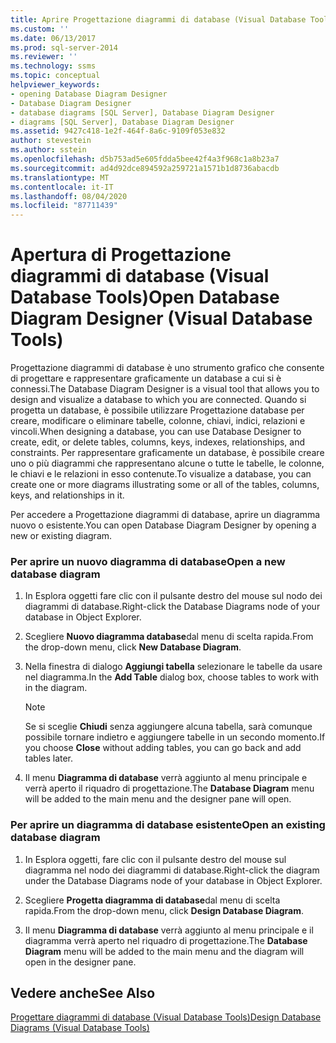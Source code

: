 ```yaml
---
title: Aprire Progettazione diagrammi di database (Visual Database Tools) | Microsoft Docs
ms.custom: ''
ms.date: 06/13/2017
ms.prod: sql-server-2014
ms.reviewer: ''
ms.technology: ssms
ms.topic: conceptual
helpviewer_keywords:
- opening Database Diagram Designer
- Database Diagram Designer
- database diagrams [SQL Server], Database Diagram Designer
- diagrams [SQL Server], Database Diagram Designer
ms.assetid: 9427c418-1e2f-464f-8a6c-9109f053e832
author: stevestein
ms.author: sstein
ms.openlocfilehash: d5b753ad5e605fdda5bee42f4a3f968c1a8b23a7
ms.sourcegitcommit: ad4d92dce894592a259721a1571b1d8736abacdb
ms.translationtype: MT
ms.contentlocale: it-IT
ms.lasthandoff: 08/04/2020
ms.locfileid: "87711439"
---
```

# <a name="open-database-diagram-designer-visual-database-tools"></a><span data-ttu-id="871c7-102">Apertura di Progettazione diagrammi di database (Visual Database Tools)</span><span class="sxs-lookup"><span data-stu-id="871c7-102">Open Database Diagram Designer (Visual Database Tools)</span></span>
  <span data-ttu-id="871c7-103">Progettazione diagrammi di database è uno strumento grafico che consente di progettare e rappresentare graficamente un database a cui si è connessi.</span><span class="sxs-lookup"><span data-stu-id="871c7-103">The Database Diagram Designer is a visual tool that allows you to design and visualize a database to which you are connected.</span></span> <span data-ttu-id="871c7-104">Quando si progetta un database, è possibile utilizzare Progettazione database per creare, modificare o eliminare tabelle, colonne, chiavi, indici, relazioni e vincoli.</span><span class="sxs-lookup"><span data-stu-id="871c7-104">When designing a database, you can use Database Designer to create, edit, or delete tables, columns, keys, indexes, relationships, and constraints.</span></span> <span data-ttu-id="871c7-105">Per rappresentare graficamente un database, è possibile creare uno o più diagrammi che rappresentano alcune o tutte le tabelle, le colonne, le chiavi e le relazioni in esso contenute.</span><span class="sxs-lookup"><span data-stu-id="871c7-105">To visualize a database, you can create one or more diagrams illustrating some or all of the tables, columns, keys, and relationships in it.</span></span>  
  
 <span data-ttu-id="871c7-106">Per accedere a Progettazione diagrammi di database, aprire un diagramma nuovo o esistente.</span><span class="sxs-lookup"><span data-stu-id="871c7-106">You can open Database Diagram Designer by opening a new or existing diagram.</span></span>  
  
### <a name="open-a-new-database-diagram"></a><span data-ttu-id="871c7-107">Per aprire un nuovo diagramma di database</span><span class="sxs-lookup"><span data-stu-id="871c7-107">Open a new database diagram</span></span>  
  
1.  <span data-ttu-id="871c7-108">In Esplora oggetti fare clic con il pulsante destro del mouse sul nodo dei diagrammi di database.</span><span class="sxs-lookup"><span data-stu-id="871c7-108">Right-click the Database Diagrams node of your database in Object Explorer.</span></span>  
  
2.  <span data-ttu-id="871c7-109">Scegliere **Nuovo diagramma database**dal menu di scelta rapida.</span><span class="sxs-lookup"><span data-stu-id="871c7-109">From the drop-down menu, click **New Database Diagram**.</span></span>  
  
3.  <span data-ttu-id="871c7-110">Nella finestra di dialogo **Aggiungi tabella** selezionare le tabelle da usare nel diagramma.</span><span class="sxs-lookup"><span data-stu-id="871c7-110">In the **Add Table** dialog box, choose tables to work with in the diagram.</span></span>  
  
    > [!NOTE]  
    >  <span data-ttu-id="871c7-111">Se si sceglie **Chiudi** senza aggiungere alcuna tabella, sarà comunque possibile tornare indietro e aggiungere tabelle in un secondo momento.</span><span class="sxs-lookup"><span data-stu-id="871c7-111">If you choose **Close** without adding tables, you can go back and add tables later.</span></span>  
  
4.  <span data-ttu-id="871c7-112">Il menu **Diagramma di database** verrà aggiunto al menu principale e verrà aperto il riquadro di progettazione.</span><span class="sxs-lookup"><span data-stu-id="871c7-112">The **Database Diagram** menu will be added to the main menu and the designer pane will open.</span></span>  
  
### <a name="open-an-existing-database-diagram"></a><span data-ttu-id="871c7-113">Per aprire un diagramma di database esistente</span><span class="sxs-lookup"><span data-stu-id="871c7-113">Open an existing database diagram</span></span>  
  
1.  <span data-ttu-id="871c7-114">In Esplora oggetti, fare clic con il pulsante destro del mouse sul diagramma nel nodo dei diagrammi di database.</span><span class="sxs-lookup"><span data-stu-id="871c7-114">Right-click the diagram under the Database Diagrams node of your database in Object Explorer.</span></span>  
  
2.  <span data-ttu-id="871c7-115">Scegliere **Progetta diagramma di database**dal menu di scelta rapida.</span><span class="sxs-lookup"><span data-stu-id="871c7-115">From the drop-down menu, click **Design Database Diagram**.</span></span>  
  
3.  <span data-ttu-id="871c7-116">Il menu **Diagramma di database** verrà aggiunto al menu principale e il diagramma verrà aperto nel riquadro di progettazione.</span><span class="sxs-lookup"><span data-stu-id="871c7-116">The **Database Diagram** menu will be added to the main menu and the diagram will open in the designer pane.</span></span>  
  
## <a name="see-also"></a><span data-ttu-id="871c7-117">Vedere anche</span><span class="sxs-lookup"><span data-stu-id="871c7-117">See Also</span></span>  
 [<span data-ttu-id="871c7-118">Progettare diagrammi di database &#40;Visual Database Tools&#41;</span><span class="sxs-lookup"><span data-stu-id="871c7-118">Design Database Diagrams &#40;Visual Database Tools&#41;</span></span>](visual-database-tools.md)  
  
  

